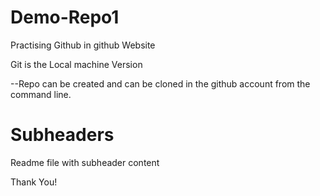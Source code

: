 # Demo-Repo1

Practising Github in github Website

Git is the Local machine Version 

--Repo can be created and can be cloned in the github account from the command line.

# Subheaders

Readme file with subheader content

Thank You!
